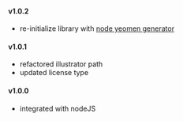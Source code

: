 #### v1.0.2
- re-initialize library with [node yeomen generator](http://yeoman.io/generators/)

#### v1.0.1
- refactored illustrator path
- updated license type

#### v1.0.0
- integrated with nodeJS
